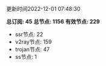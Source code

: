 更新时间2022-12-01 07:48:30

**总订阅: 45**
**总节点: 1156**
**有效节点: 229**
- ssr节点: 22
- v2ray节点: 159
- trojan节点: 47
- ss节点: 1
